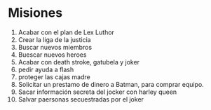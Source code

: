 # Misiones

1. Acabar con el plan de Lex Luthor
2. Crear la liga de la justicia
3. Buscar nuevos miembros
4. Buescar nuevos heroes
5. Acabar con death stroke, gatubela y joker
6. pedir ayuda a flash
7. proteger las cajas madre
8. Solicitar un prestamo de dinero a Batman, para comprar equipo.
9. Sacar información secreta del jocker con harley queen
10. Salvar paersonas secuestradas por el joker

